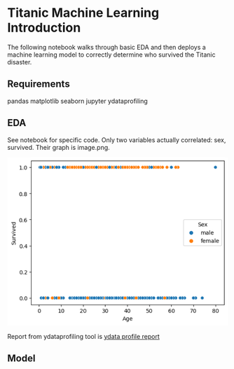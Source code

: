# Titanic Machine Learning Introduction
The following notebook walks through basic EDA and then deploys a machine learning model to correctly determine who survived the Titanic disaster. 

## Requirements
pandas
matplotlib
seaborn
jupyter
ydataprofiling

## EDA
See notebook for specific code. Only two variables actually correlated: sex, survived. Their graph is image.png.

![EDA](image.png)

Report from ydataprofiling tool is [ydata profile report](report.html)

## Model 







